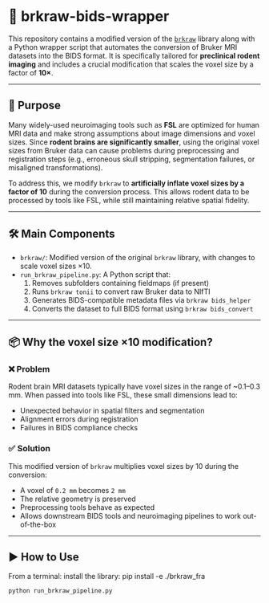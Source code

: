 # 🧠 brkraw-bids-wrapper

This repository contains a modified version of the [`brkraw`](https://github.com/CobraLab/brkraw) library along with a Python wrapper script that automates the conversion of Bruker MRI datasets into the BIDS format. It is specifically tailored for **preclinical rodent imaging** and includes a crucial modification that scales the voxel size by a factor of **10×**.

---

## 🚀 Purpose

Many widely-used neuroimaging tools such as **FSL** are optimized for human MRI data and make strong assumptions about image dimensions and voxel sizes. Since **rodent brains are significantly smaller**, using the original voxel sizes from Bruker data can cause problems during preprocessing and registration steps (e.g., erroneous skull stripping, segmentation failures, or misaligned transformations).

To address this, we modify `brkraw` to **artificially inflate voxel sizes by a factor of 10** during the conversion process. This allows rodent data to be processed by tools like FSL, while still maintaining relative spatial fidelity.

---

## 🛠️ Main Components

- `brkraw/`: Modified version of the original `brkraw` library, with changes to scale voxel sizes ×10.
- `run_brkraw_pipeline.py`: A Python script that:
  1. Removes subfolders containing fieldmaps (if present)
  2. Runs `brkraw tonii` to convert raw Bruker data to NIfTI
  3. Generates BIDS-compatible metadata files via `brkraw bids_helper`
  4. Converts the dataset to full BIDS format using `brkraw bids_convert`

---

## 📦 Why the voxel size ×10 modification?

### ❌ Problem

Rodent brain MRI datasets typically have voxel sizes in the range of ~0.1–0.3 mm. When passed into tools like FSL, these small dimensions lead to:
- Unexpected behavior in spatial filters and segmentation
- Alignment errors during registration
- Failures in BIDS compliance checks

### ✅ Solution

This modified version of `brkraw` multiplies voxel sizes by 10 during the conversion:
- A voxel of `0.2 mm` becomes `2 mm`
- The relative geometry is preserved
- Preprocessing tools behave as expected
- Allows downstream BIDS tools and neuroimaging pipelines to work out-of-the-box

---

## ▶️ How to Use

From a terminal:
install the library: pip install -e ./brkraw_fra

```bash
python run_brkraw_pipeline.py
